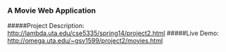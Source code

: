
### A Movie Web Application

#####Project Description: http://lambda.uta.edu/cse5335/spring14/project2.html
#####Live Demo: http://omega.uta.edu/~gsv1599/project2/movies.html



